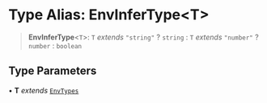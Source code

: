 # Type Alias: EnvInferType\<T\>

> **EnvInferType**\<`T`\>: `T` _extends_ `"string"` ? `string` : `T` _extends_ `"number"` ? `number` : `boolean`

## Type Parameters

• **T** _extends_ [`EnvTypes`](EnvTypes.md)
